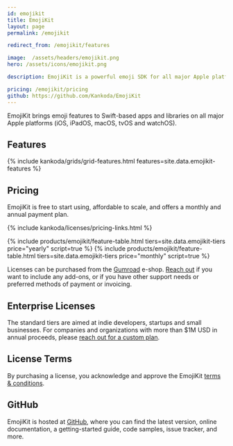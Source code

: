 ```yaml
---
id: emojikit
title: EmojiKit
layout: page
permalink: /emojikit

redirect_from: /emojikit/features

image:  /assets/headers/emojikit.png
hero: /assets/icons/emojikit.png

description: EmojiKit is a powerful emoji SDK for all major Apple platforms.

pricing: /emojikit/pricing
github: https://github.com/Kankoda/EmojiKit
---
```


EmojiKit brings emoji features to Swift-based apps and libraries on all major Apple platforms (iOS, iPadOS, macOS, tvOS and watchOS).


## Features

{% include kankoda/grids/grid-features.html features=site.data.emojikit-features %}


## Pricing

EmojiKit is free to start using, affordable to scale, and offers a monthly and annual payment plan.

{% include kankoda/licenses/pricing-links.html  %}

{% include products/emojikit/feature-table.html tiers=site.data.emojikit-tiers price="yearly" script=true %}
{% include products/emojikit/feature-table.html tiers=site.data.emojikit-tiers price="monthly" script=true %}

Licenses can be purchased from the [Gumroad]({{site.gumroad_url}}) e-shop. [Reach out](mailto:{{site.email}}?subject=KeyboardKit%20Pro%20License) if you want to include any add-ons, or if you have other support needs or preferred methods of payment or invoicing.


## Enterprise Licenses

The standard tiers are aimed at indie developers, startups and small businesses. For companies and organizations with more than $1M USD in annual proceeds, please [reach out for a custom plan](mailto:{{site.email}}?subject=EmojiKit%20License).


## License Terms

By purchasing a license, you acknowledge and approve the EmojiKit [ terms & conditions](/emojikit/terms-and-conditions).


## GitHub

EmojiKit is hosted at [GitHub]({{page.github}}), where you can find the latest version, online documentation, a getting-started guide, code samples, issue tracker, and more.